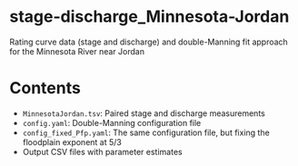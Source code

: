 # stage-discharge_Minnesota-Jordan
Rating curve data (stage and discharge) and double-Manning fit approach for the Minnesota River near Jordan

# Contents

* `MinnesotaJordan.tsv`: Paired stage and discharge measurements
* `config.yaml`: Double-Manning configuration file
* `config_fixed_Pfp.yaml`: The same configuration file, but fixing the floodplain exponent at 5/3
* Output CSV files with parameter estimates
